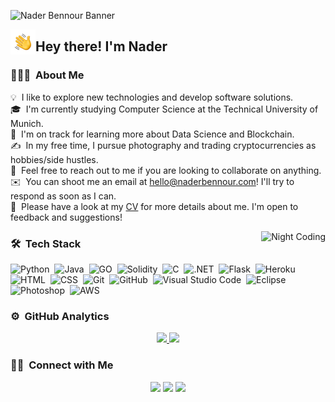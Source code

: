 ![Nader Bennour Banner](https://raw.githubusercontent.com/naderbennour/naderbennour/master/helpers/Nader%20Bennour%20Banner.png)

<img alt="Night Coding" src="./helpers/Hand%20Wave.gif" width='40' align="left"/><h2>Hey there! I'm Nader</h2>

<!-- ## 👋 &nbsp;Hey there! I'm Nader -->

### 👨🏻‍💻 &nbsp;About Me

💡 &nbsp;I like to explore new technologies and develop software solutions.\
🎓 &nbsp;I'm currently studying Computer Science at the Technical University of Munich.\
🌱 &nbsp;I'm on track for learning more about Data Science and Blockchain.\
✍️ &nbsp;In my free time, I pursue photography and trading cryptocurrencies as hobbies/side hustles.\
💬 &nbsp;Feel free to reach out to me if you are looking to collaborate on anything.\
✉️ &nbsp;You can shoot me an email at hello@naderbennour.com! I'll try to respond as soon as I can.\
📄 &nbsp;Please have a look at my [CV](https://nader.fyi) for more details about me. I'm open to feedback and suggestions!

<img alt="Night Coding" src="https://raw.githubusercontent.com/naderbennour/naderbennour/master/helpers/Night-Coding.gif" align="right"/>

### 🛠 &nbsp;Tech Stack

![Python](https://img.shields.io/badge/-Python-05122A?style=flat&logo=python)&nbsp;
![Java](https://img.shields.io/badge/-Java-05122A?style=flat&logo=Java&logoColor=white)&nbsp;
![GO](https://img.shields.io/badge/-go-05122A?style=flat&logo=go)&nbsp;
![Solidity](https://img.shields.io/badge/-Solidity-05122A?style=flat&logo=solidity)&nbsp;
![C](https://img.shields.io/badge/-C-05122A?style=flat&logo=C&logoColor=A8B9CC)&nbsp;
![.NET](https://img.shields.io/badge/-.net-05122A?style=flat&logo=.net)&nbsp;
![Flask](https://img.shields.io/badge/-Flask-05122A?style=flat&logo=flask)&nbsp;
![Heroku](https://img.shields.io/badge/-heroku-05122A?style=flat&logo=heroku)&nbsp;
![HTML](https://img.shields.io/badge/-HTML-05122A?style=flat&logo=HTML5)&nbsp;
![CSS](https://img.shields.io/badge/-CSS-05122A?style=flat&logo=CSS3&logoColor=1572B6)&nbsp;
![Git](https://img.shields.io/badge/-Git-05122A?style=flat&logo=git)&nbsp;
![GitHub](https://img.shields.io/badge/-GitHub-05122A?style=flat&logo=github)&nbsp;
![Visual Studio Code](https://img.shields.io/badge/-Visual%20Studio%20Code-05122A?style=flat&logo=visual-studio-code&logoColor=007ACC)&nbsp;
![Eclipse](https://img.shields.io/badge/-Eclipse-05122A?style=flat&logo=eclipse-ide&logoColor=white)&nbsp;
![Photoshop](https://img.shields.io/badge/-Photoshop-05122A?style=flat&logo=adobe-photoshop)&nbsp;
![AWS](https://img.shields.io/badge/AWS-232F3E?style=flat&logo=amazon-aws)&nbsp;



### ⚙️ &nbsp;GitHub Analytics

<p align="center">
<a href="https://github.com/naderbennour">
  <img height="180em" src="https://github-readme-stats-eight-theta.vercel.app/api?username=naderbennour&show_icons=true&theme=algolia&include_all_commits=true&count_private=true"/>
  <img height="180em" src="https://github-readme-stats-eight-theta.vercel.app/api/top-langs/?username=naderbennour&layout=compact&langs_count=8&theme=algolia"/>
</a>
</p>

### 🤝🏻 &nbsp;Connect with Me

<p align="center">
<a href="https://nader.fyi"><img src="https://img.shields.io/badge/-nader.fyi-3423A6?style=flat&logo=Google-Chrome&logoColor=white"/></a>
<a href="https://linkedin.com/in/naderbennour"><img src="https://img.shields.io/badge/-Nader%20Bennour-0077B5?style=flat&logo=Linkedin&logoColor=white"/></a>
<a href="mailto:hello@naderbennour.com"><img src="https://img.shields.io/badge/-hello@naderbennour.com-D14836?style=flat&logo=Gmail&logoColor=white"/></a>
</p>

